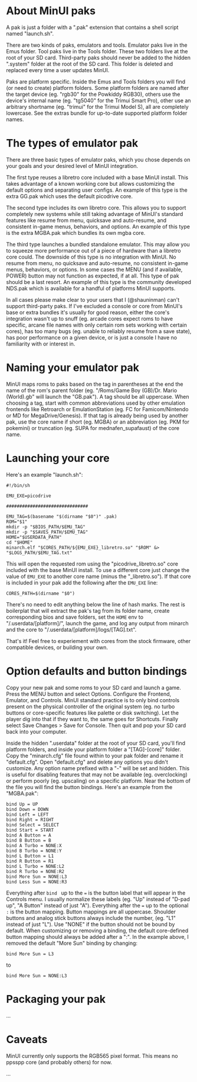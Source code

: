 # About MinUI paks

A pak is just a folder with a ".pak" extension that contains a shell script named "launch.sh". 

There are two kinds of paks, emulators and tools. Emulator paks live in the Emus folder. Tool paks live in the Tools folder. These two folders live at the root of your SD card. Third-party paks should never be added to the hidden ".system" folder at the root of the SD card. This folder is deleted and replaced every time a user updates MinUI.

Paks are platform specific. Inside the Emus and Tools folders you will find (or need to create) platform folders. Some platform folders are named after the target device (eg. "rgb30" for the Powkiddy RGB30), others use the device's internal name (eg. "tg5040" for the Trimui Smart Pro), other use an arbitrary shortname (eg. "trimui" for the Trimui Model S), all are completely lowercase. See the extras bundle for up-to-date supported platform folder names.

# The types of emulator pak

There are three basic types of emulator paks, which you chose depends on your goals and your desired level of MinUI integration.

The first type reuses a libretro core included with a base MinUI install. This takes advantage of a known working core but allows customizing the default options and separating user configs. An example of this type is the extra GG.pak which uses the default picodrive core.

The second type includes its own libretro core. This allows you to support completely new systems while still taking advantage of MinUI's standard features like resume from menu, quicksave and auto-resume, and consistent in-game menus, behaviors, and options. An example of this type is the extra MGBA.pak which bundles its own mgba core.

The third type launches a bundled standalone emulator. This may allow you to squeeze more performance out of a piece of hardware than a libretro core could. The downside of this type is no integration with MinUI. No resume from menu, no quicksave and auto-resume, no consistent in-game menus, behaviors, or options. In some cases the MENU (and if available, POWER) button may not function as expected, if at all. This type of pak should be a last resort. An example of this type is the community developed NDS.pak which is available for a handful of platforms MinUI supports.

In all cases please make clear to your users that I (@shauninman) can't support third-party paks. If I've excluded a console or core from MinUI's base or extra bundles it's usually for good reason, either the core's integration wasn't up to snuff (eg. arcade cores expect roms to have specific, arcane file names with only certain rom sets working with certain cores), has too many bugs (eg. unable to reliably resume from a save state), has poor performance on a given device, or is just a console I have no familiarity with or interest in.

# Naming your emulator pak

MinUI maps roms to paks based on the tag in parentheses at the end the name of the rom's parent folder (eg. "/Roms/Game Boy (GB)/Dr. Mario (World).gb" will launch the "GB.pak"). A tag should be all uppercase. When choosing a tag, start with common abbreviations used by other emulation frontends like Retroarch or EmulationStation (eg. FC for Famicom/Nintendo or MD for MegaDrive/Genesis). If that tag is already being used by another pak, use the core name if short (eg. MGBA) or an abbreviation (eg. PKM for pokemini) or truncation (eg. SUPA for mednafen_supafaust) of the core name.

# Launching your core

Here's an example "launch.sh":

	#!/bin/sh
	
	EMU_EXE=picodrive
	
	###############################
	
	EMU_TAG=$(basename "$(dirname "$0")" .pak)
	ROM="$1"
	mkdir -p "$BIOS_PATH/$EMU_TAG"
	mkdir -p "$SAVES_PATH/$EMU_TAG"
	HOME="$USERDATA_PATH"
	cd "$HOME"
	minarch.elf "$CORES_PATH/${EMU_EXE}_libretro.so" "$ROM" &> "$LOGS_PATH/$EMU_TAG.txt"

This will open the requested rom using the "picodrive\_libretro.so" core included with the base MinUI install. To use a different core just change the value of `EMU_EXE` to another core name (minus the "_libretro.so"). If that core is included in your pak add the following after the `EMU_EXE` line:

	CORES_PATH=$(dirname "$0")

There's no need to edit anything below the line of hash marks. The rest is boilerplat that will extract the pak's tag from its folder name, create corresponding bios and save folders, set the `HOME` env to "/.userdata/[platform]/", launch the game, and log any output from minarch and the core to "/.userdata/[platform]/logs/[TAG].txt".

That's it! Feel free to experiement with cores from the stock firmware, other compatible devices, or building your own.

# Option defaults and button bindings

Copy your new pak and some roms to your SD card and launch a game. Press the MENU button and select Options. Configure the Frontend, Emulator, and Controls. MinUI standard practice is to only bind controls present on the physical controller of the original system (eg. no turbo buttons or core-specific features like palette or disk switching). Let the player dig into that if they want to, the same goes for Shortcuts. Finally select Save Changes > Save for Console. Then quit and pop your SD card back into your computer. 

Inside the hidden ".userdata" folder at the root of your SD card, you'll find platform folders, and inside your platform folder a "[TAG]-[core]" folder. Copy the "minarch.cfg" file found within to your pak folder and rename it "default.cfg". Open "default.cfg" and delete any options you didn't customize. Any option name prefixed with a "-" will be set and hidden. This is useful for disabling features that may not be available (eg. overclocking) or perform poorly (eg. upscaling) on a specific platform. Near the bottom of the file you will find the button bindings. Here's an example from the "MGBA.pak":

	bind Up = UP
	bind Down = DOWN
	bind Left = LEFT
	bind Right = RIGHT
	bind Select = SELECT
	bind Start = START
	bind A Button = A
	bind B Button = B
	bind A Turbo = NONE:X
	bind B Turbo = NONE:Y
	bind L Button = L1
	bind R Button = R1
	bind L Turbo = NONE:L2
	bind R Turbo = NONE:R2
	bind More Sun = NONE:L3
	bind Less Sun = NONE:R3

Everything after `bind ` up to the `=` is the button label that will appear in the Controls menu. I usually normalize these labels (eg.  "Up" instead of "D-pad up", "A Button" instead of just "A"). Everything after the `=` up to the optional `:` is the button mapping. Button mappings are all uppercase. Shoulder buttons and analog stick buttons always include the number, (eg. "L1" instead of just "L"). Use "NONE" if the button should not be bound by default. When customizing or removing a binding, the default core-defined button mapping should always be added after a ":". In the example above, I removed the default "More Sun" binding by changing:

	bind More Sun = L3

to

	bind More Sun = NONE:L3

# Packaging your pak

...


# Caveats

MinUI currently only supports the RGB565 pixel format. This means no ppsspp core (and probably others) for now.

...